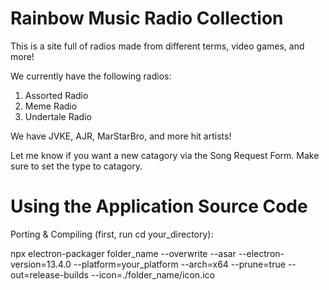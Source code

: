 # Rainbow Music Radio Collection

This is a site full of radios made from different terms, video games, and more!

We currently have the following radios:

1) Assorted Radio
2) Meme Radio
3) Undertale Radio

We have JVKE, AJR, MarStarBro, and more hit artists!

Let me know if you want a new catagory via the Song Request Form. Make sure to set the type to catagory.

# Using the Application Source Code

Porting & Compiling (first, run cd your_directory): 


npx electron-packager  folder_name --overwrite --asar --electron-version=13.4.0 --platform=your_platform --arch=x64 --prune=true --out=release-builds --icon=./folder_name/icon.ico


